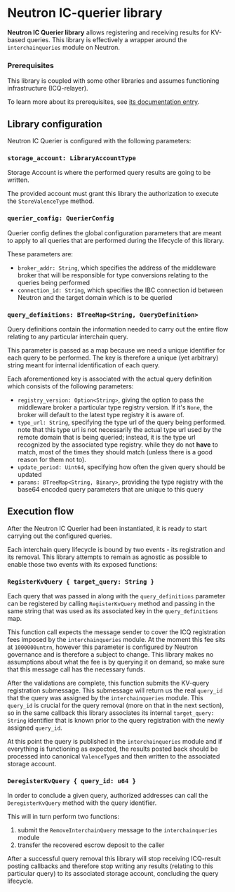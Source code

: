 # Neutron IC-querier library

**Neutron IC Querier library** allows registering and receiving results for KV-based queries.
This library is effectively a wrapper around the `interchainqueries` module on Neutron.

### Prerequisites

This library is coupled with some other libraries and assumes functioning infrastructure (ICQ-relayer).

To learn more about its prerequisites, see [its documentation entry](https://docs.valence.zone/libraries/neutron_ic_querier.html#prerequisites).

## Library configuration

Neutron IC Querier is configured with the following parameters:

### `storage_account: LibraryAccountType`

Storage Account is where the performed query results are going to be written.

The provided account must grant this library the authorization to execute the
`StoreValenceType` method.

### `querier_config: QuerierConfig`

Querier config defines the global configuration parameters that are meant to
apply to all queries that are performed during the lifecycle of this library.

These parameters are:

- `broker_addr: String`, which specifies the address of the middleware broker
that will be responsible for type conversions relating to the queries being performed
- `connection_id: String`, which specifies the IBC connection id between Neutron
and the target domain which is to be queried

### `query_definitions: BTreeMap<String, QueryDefinition>`

Query definitions contain the information needed to carry out the entire flow
relating to any particular interchain query.

This parameter is passed as a map because we need a unique identifier for each
query to be performed. The key is therefore a unique (yet arbitrary) string meant
for internal identification of each query.

Each aforementioned key is associated with the actual query definition which
consists of the following parameters:

- `registry_version: Option<String>`, giving the option to pass the middleware
broker a particular type registry version. If it's `None`, the broker will default
to the latest type registry it is aware of.
- `type_url: String`, specifying the type url of the query being performed.
note that this type url is not necessarily the actual type url used by the remote
domain that is being queried; instead, it is the type url recognized by the
associated type registry. while they do not **have** to match, most of the times
they should match (unless there is a good reason for them not to).
- `update_period: Uint64`, specifying how often the given query should be updated
- `params: BTreeMap<String, Binary>`, providing the type registry with the base64
encoded query parameters that are unique to this query

## Execution flow

After the Neutron IC Querier had been instantiated, it is ready to start carrying
out the configured queries.

Each interchain query lifecycle is bound by two events - its registration and its
removal. This library attempts to remain as agnostic as possible to enable those
two events with its exposed functions:

### `RegisterKvQuery { target_query: String }`

Each query that was passed in along with the `query_definitions` parameter can be
registered by calling `RegisterKvQuery` method and passing in the same string
that was used as its associated key in the `query_definitions` map.

This function call expects the message sender to cover the ICQ registration fees
imposed by the `interchainqueries` module. At the moment this fee sits at `1000000untrn`,
however this parameter is configured by Neutron governance and is therefore a subject
to change. This library makes no assumptions about what the fee is by querying
it on demand, so make sure that this message call has the necessary funds.

After the validations are complete, this function submits the KV-query registration
submessage. This submessage will return us the real `query_id` that the query was
assigned by the `interchainqueries` module. This `query_id` is crucial for the
query removal (more on that in the next section), so in the same callback this
library associates its internal `target_query: String` identifier that is known
prior to the query registration with the newly assigned `query_id`.

At this point the query is published in the `interchainqueries` module and if
everything is functioning as expected, the results posted back should be processed
into canonical `ValenceType`s and then written to the associated storage account.

### `DeregisterKvQuery { query_id: u64 }`

In order to conclude a given query, authorized addresses can call the `DeregisterKvQuery`
method with the query identifier.

This will in turn perform two functions:

1. submit the `RemoveInterchainQuery` message to the `interchainqueries` module
2. transfer the recovered escrow deposit to the caller

After a successful query removal this library will stop receiving ICQ-result
posting callbacks and therefore stop writing any results (relating to this particular
query) to its associated storage account, concluding the query lifecycle.

